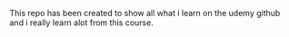 This repo has been created to show all what i learn on the udemy github and i really learn alot from this course.
